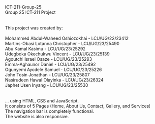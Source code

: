 ICT-211-Group-25<br>
Group 25 ICT-211 Project<br><br><br>
This project was created by:<br><br>
Mohammed Abdul-Waheed  Oshiozokhai - LCU/UG/22/23412<br>
Martins-Obasi Lotanna Christopher - LCU/UG/23/25490<br>
Abu Kamal Kasimu - LCU/UG/23/25292<br>
Udegboka Okechukwu Vincent - LCU/UG/23/25139<br>
Agoutchi Israel Osaze - LCU/UG/23/25293<br>
Emma-Aghaunor Daniel - LCU/UG/23/25492<br>
Ogunyemi Ayodele Samuel - LCU/UG/23/25226<br>
John Tosin Jonathan - LCU/UG/23/25807<br>
Nasirudeen Hawal Olayinka - LCU/UG/23/26324<br>
Japhet Usen Inyang - LCU/UG/23/25530<br><br><br>
... using HTML, CSS and JavaScript.<br>
It consists of 5 Pages (Home, About Us, Contact, Gallery, and Services)<br>
The navigation bar is completely functional.<br>
The website is also responsive.
